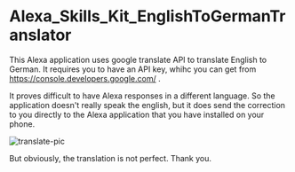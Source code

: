 # Alexa_Skills_Kit_EnglishToGermanTranslator

This Alexa application uses google translate API to translate English to German. It requires you to have an API key, whihc you can get from https://console.developers.google.com/ .

It proves difficult to have Alexa responses in a different language. So the application doesn't really speak the english, but it does send the correction to you directly to the Alexa application that you have installed on your phone. 

![translate-pic](https://user-images.githubusercontent.com/25237239/35787117-bf919ba6-0a23-11e8-8d0a-5abca1d7d999.jpg)

But obviously, the translation is not perfect. Thank you.
